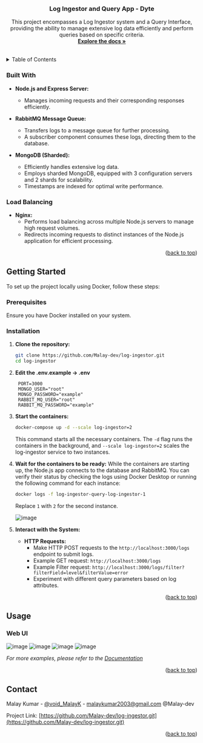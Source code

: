 <a name="readme-top"></a>

<!-- PROJECT LOGO -->
<br />
<div align="center">

<h3 align="center">Log Ingestor and Query App - Dyte</h3>

  <p align="center">
   This project encompasses a Log Ingestor system and a Query Interface, providing the ability to manage extensive log data efficiently and perform queries based on specific criteria.
    <br />
    <a href="https://github.com/Malay-dev/log-ingestor.git"><strong>Explore the docs »</strong></a>
    <br />
    <br />
  </p>
</div>

<!-- TABLE OF CONTENTS -->
<details>
  <summary>Table of Contents</summary>
  <ol>
    <li>
      <ul>
        <li><a href="#built-with">Built With</a></li>
      </ul>
    </li>
    <li>
      <a href="#getting-started">Getting Started</a>
      <ul>
        <li><a href="#prerequisites">Prerequisites</a></li>
        <li><a href="#installation">Installation</a></li>
      </ul>
    </li>
    <li><a href="#usage">Usage</a></li>
    <li><a href="#contact">Contact</a></li>
  </ol>
</details>

### Built With

- **Node.js and Express Server:**

  - Manages incoming requests and their corresponding responses efficiently.

- **RabbitMQ Message Queue:**

  - Transfers logs to a message queue for further processing.
  - A subscriber component consumes these logs, directing them to the database.

- **MongoDB (Sharded):**
  - Efficiently handles extensive log data.
  - Employs sharded MongoDB, equipped with 3 configuration servers and 2 shards for scalability.
  - Timestamps are indexed for optimal write performance.

### Load Balancing

- **Nginx:**
  - Performs load balancing across multiple Node.js servers to manage high request volumes.
  - Redirects incoming requests to distinct instances of the Node.js application for efficient processing.

<p align="right">(<a href="#readme-top">back to top</a>)</p>

<!-- GETTING STARTED -->

## Getting Started

To set up the project locally using Docker, follow these steps:

### Prerequisites

Ensure you have Docker installed on your system.

### Installation

1. **Clone the repository:**
   ```sh
   git clone https://github.com/Malay-dev/log-ingestor.git
   cd log-ingestor
   ```
2. **Edit the .env.example -> .env**

   ```
    PORT=3000
    MONGO_USER="root"
    MONGO_PASSWORD="example"
    RABBIT_MQ_USER="root"
    RABBIT_MQ_PASSWORD="example"
   ```

3. **Start the containers:**

   ```bash
   docker-compose up -d --scale log-ingestor=2
   ```

   This command starts all the necessary containers. The `-d` flag runs the containers in the background, and `--scale log-ingestor=2` scales the log-ingestor service to two instances.

4. **Wait for the containers to be ready:**
   While the containers are starting up, the Node.js app connects to the database and RabbitMQ. You can verify their status by checking the logs using Docker Desktop or running the following command for each instance:

   ```bash
   docker logs -f log-ingestor-query-log-ingestor-1
   ```

   Replace `1` with `2` for the second instance.

   ![image](https://github.com/Malay-dev/log-ingestor/assets/91375797/902b4baf-cb94-4780-bb33-b5b355e98cbb)

5. **Interact with the System:**

   - **HTTP Requests:**
     - Make HTTP POST requests to the `http://localhost:3000/logs` endpoint to submit logs.
     - Example GET request: `http://localhost:3000/logs`
     - Example Filter request: `http://localhost:3000/logs/filter?filterField=level&filterValue=error`
     - Experiment with different query parameters based on log attributes.

<p align="right">(<a href="#readme-top">back to top</a>)</p>
<!-- USAGE EXAMPLES -->

## Usage

### Web UI

![image](https://github.com/Malay-dev/log-ingestor/assets/91375797/8655257a-3592-42e7-9858-b49fb5b464f8)
![image](https://github.com/Malay-dev/log-ingestor/assets/91375797/f70c6516-cf52-4445-970c-82ef9b983f7c)
![image](https://github.com/Malay-dev/log-ingestor/assets/91375797/bbbb1e62-61e6-4485-ab70-25b6970c1c32)
![image](https://github.com/Malay-dev/log-ingestor/assets/91375797/9c1ee322-384b-40d4-9a83-ee8c55a480fb)

_For more examples, please refer to the [Documentation](https://example.com)_

<p align="right">(<a href="#readme-top">back to top</a>)</p>

<!-- CONTACT -->

## Contact

Malay Kumar - [@void_MalayK](https://twitter.com/void_MalayK) - malaykumar2003@gmail.com
@Malay-dev

Project Link: [https://github.com/Malay-dev/log-ingestor.git](https://github.com/Malay-dev/log-ingestor.git)

<p align="right">(<a href="#readme-top">back to top</a>)</p>
